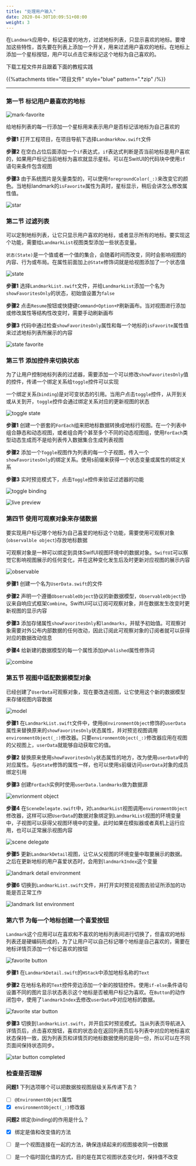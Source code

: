 ```yaml
---
title: "处理用户输入"
date: 2020-04-30T10:09:51+08:00
weight: 3
---
```


在`Landmark`应用中，标记喜爱的地方，过滤地标列表，只显示喜欢的地标。要增加这些特性，首先要在列表上添加一个开关，用来过滤用户喜欢的地标。在地标上添加一个星标按钮，用户可以点击它来标记这个地标为自己喜欢的。

下载工程文件并且跟着下面的教程实践

{{%attachments title="项目文件" style="blue" pattern=".*zip" /%}}

---

### 第一节 标记用户最喜欢的地标

![mark-favorite](/swiftui/swiftui_essentials/images/swiftui-handle-user-input-mark-favorite.png?width=20pc)

给地标列表的每一行添加一个星标用来表示用户是否标记该地标为自己喜欢的

**步骤1** 打开工程项目，在项目导航下选择`LandmarkRow.swift`文件

**步骤2** 在空白占位后面添加一个`if`表达式，`if`表达式判断是否当前地标是用户喜欢的，如果用户标记当前地标为喜欢就显示星标。可以在SwitUI的代码块中使用`if`语句来条件包含视图

**步骤3** 由于系统图片是矢量类型的，可以使用`foregroundColor(_:)`来改变它的颜色。当地标landmark的`isFavorite`属性为真时，星标显示，稍后会讲怎么修改属性值。

![star](/swiftui/swiftui_essentials/images/swiftui-handle-user-input-star.png?width=50pc)

### 第二节 过滤列表

可以定制地标列表，让它只显示用户喜欢的地标，或者显示所有的地标。要实现这个功能，需要给`LandmarkList`视图类型添加一些状态变量。

`状态(State)`是一个值或者一个值的集合，会随着时间而改变，同时会影响视图的内容、行为或布局。在属性前面加上`@State`修饰词就是给视图添加了一个状态值

![state](/swiftui/swiftui_essentials/images/swiftui-handle-user-input-state.png?width=20pc)

**步骤1** 选择`LandmarkList.swift`文件，并给`LandmarkList`添加一个名为`showFavoritesOnly`的状态，初始值设置为`false`

**步骤2** 点击`Resume`按钮或快捷键`Command+Option+P`刷新画布。当对视图进行添加或修改属性等结构性改变时，需要手动刷新画布

**步骤3** 代码中通过检查`showFavoritesOnly`属性和每一个地标的`isFavorite`属性值来过滤地标列表所展示的内容

![state favorite](/swiftui/swiftui_essentials/images/swiftui-handle-user-input-state-favorite.png?width=50pc)

### 第三节 添加控件来切换状态

为了让用户控制地标列表的过滤器，需要添加一个可以修改`showFavoritesOnly`值的控件，传递一个绑定关系给`toggle`控件可以实现

一个绑定关系(`binding`)是对可变状态的引用。当用户点击`toggle`控件，从开到关或从关到开，`toggle`控件会通过绑定关系对应的更新视图的状态

![toggle state](/swiftui/swiftui_essentials/images/swiftui-handle-user-input-toggle-state.png?width=20pc)

**步骤1** 创建一个嵌套的`ForEach`组来把地标数据转换成地标行视图。在一个列表中组合静态和动态视图，或者组合两个甚至多个不同的动态视图组，使用`ForEach`类型动态生成而不是给列表传入数据集合生成列表视图

**步骤2** 添加一个`Toggle`视图作为列表的每一个子视图，传入一个`showFavoritesOnly`的绑定关系。使用`$`前缀来获得一个状态变量或属性的绑定关系

**步骤3** 实时预览模式下，点击`Toggle`控件来验证过滤器的功能

![toggle binding](/swiftui/swiftui_essentials/images/swiftui-handle-user-input-toggle-binding.png?width=50pc)

![live preview](/swiftui/swiftui_essentials/handling_user_input.files/toggle-state-live-preview.gif?width=20pc)

### 第四节 使用可观察对象来存储数据

要实现用户标记哪个地标为自己喜爱的地标这个功能，需要使用可观察对象(`observalble object`)存放地标数据

可观察对象是一种可以绑定到具体SwifUI视图环境中的数据对象。`SwiftUI`可以察觉它影响视图展示的任何变化，并在这种变化发生后及时更新对应视图的展示内容

![observable](/swiftui/swiftui_essentials/images/swiftui-handle-user-input-observable.png?width=10pc)

**步骤1** 创建一个名为`UserData.swift`的文件

**步骤2** 声明一个遵循`ObservableObject`协议的新数据模型，`ObservableObject`协议来自响应式框架`Combine`。SwiftUI可以订阅可观察对象，并在数据发生改变时更新视图的显示内容

**步骤3** 添加存储属性`showFavoritesOnly`和`landmarks`，并赋予初始值。可观察对象需要对外公布内部数据的任何改动，因此订阅此可观察对象的订阅者就可以获得对应的数据改动信息

**步骤4** 给新建的数据模型的每一个属性添加`@Published`属性修饰词

![combine](/swiftui/swiftui_essentials/images/swiftui-handle-user-input-combine.png?width=40pc)

### 第五节 视图中适配数据模型对象

已经创建了`UserData`可观察对象，现在要改造视图，让它使用这个新的数据模型来存储视图内容数据

![model](/swiftui/swiftui_essentials/images/swiftui-handle-user-input-model.png?width=30pc)

**步骤1** 在`LandmarkList.swift`文件中，使用`@EnvironmentObject`修饰的`userData`属性来替换原来的`showFavoritesOnly`状态属性，并对预览视图调用`environmentObject(_:)`修改器。只要`environmentObject(_:)`修改器应用在视图的父视图上，`userData`就能够自动获取它的值。

**步骤2** 替换原来使用`showFavoritesOnly`状态属性的地方，改为使用`userData`中的对应属性。与`@State`修饰的属性一样，也可以使用`$`前缀访问`userData`对象的成员绑定引用

**步骤3** 创建`ForEach`实例时使用`userData.landmarks`做为数据源

![envrionment object](/swiftui/swiftui_essentials/images/swiftui-handle-user-input-list-environment.png?width=50pc)

**步骤4** 在`SceneDelegate.swift`中，对`LandmarkList`视图调用`environmentObject`修改器，这样可以把`UserData`的数据对象绑定到`LandmarkList`视图的环境变量中，子视图可以获得父视图环境中的变量。此时如果在模拟器或者真机上运行应用，也可以正常展示视图内容

![scene delegate](/swiftui/swiftui_essentials/images/swiftui-handle-user-input-scene-delegate-environment.png?width=40pc)

**步骤5** 更新`LandmarkDetail`视图，让它从父视图的环境变量中取要展示的数据。之后在更新地标的用户喜爱状态时，会用到`landmarkIndex`这个变量

![landmark detail environment](/swiftui/swiftui_essentials/images/swiftui-handle-user-input-landmark-detail-environment.png?width=40pc)

**步骤6** 切换到`LandmarkList.swift`文件，并打开实时预览视图去验证所添加的功能是否正常工作

![landmark list environment](/swiftui/swiftui_essentials/handling_user_input.files/landmarklist-environment.gif?width=20pc)

### 第六节 为每一个地标创建一个喜爱按钮

`Landmark`这个应用可以在喜欢和不喜欢的地标列表间进行切换了，但喜欢的地标列表还是硬编码形成的，为了让用户可以自己标记哪个地标是自己喜欢的，需要在地标详情页添加一个标记喜欢的按钮

![favorite button](/swiftui/swiftui_essentials/images/swiftui-handle-user-input-favorite-button.png?width=20pc)

**步骤1** 在`LandmarkDetail.swift`的`HStack`中添加地标名称的`Text`

**步骤2** 在地标名称的`Text`控件旁边添加一个新的按钮控件。使用`if-else`条件语句设置不同的图片显示状态表示这个地标是否被用户标记为喜欢。在`Button`的动作闭包中，使用了`landmarkIndex`去修改`userData`中对应地标的数据。

![favorite star button](/swiftui/swiftui_essentials/images/swiftui-handle-user-input-favorite-star-button.png?width=50pc)

**步骤3** 切换到`landmarkList.swift`，并开启实时预览模式。当从列表页导航进入详情页后，点击喜欢按钮，喜欢的状态会在返回列表页后与列表中对应的地标喜欢状态保持一致，因为列表页和详情页的地标数据使用的是同一份，所以可以在不同页面间保持状态同步。

![star button completed](/swiftui/swiftui_essentials/handling_user_input.files/swiftui-handle-user-input-start-completed.gif?width=20pc)

### 检查是否理解

**问题1** 下列选项哪个可以把数据按视图层级关系传递下去？

- [ ] `@EnvironmentObject`属性
- [X] `environmentObject(_:)`修改器

**问题2** 绑定(binding)的作用是什么？

- [X] 绑定是值和改变值的方法
- [ ] 是一个视图连接在一起的方法，确保连续起来的视图接收同一份数据
- [ ] 是一个临时固化值的方式，目的是在其它视图状态变化时，保持值不改变


